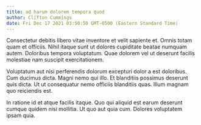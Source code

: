 ```yaml
---
title: ad harum dolorem tempora quod
author: Clifton Cummings
date: Fri Dec 17 2021 03:50:50 GMT-0500 (Eastern Standard Time)
---
```

Consectetur debitis libero vitae inventore et velit sapiente et. Omnis totam quam et officiis. Nihil itaque sunt ut dolores cupiditate beatae numquam autem. Doloribus tempora voluptatum. Quae dolorem vel ut deserunt facilis molestiae nam suscipit exercitationem.

 Voluptatum aut nisi perferendis dolorum excepturi dolor a est doloribus. Cum ducimus dicta. Magni nemo qui illo. Et blanditiis possimus deserunt quis dicta. Ut ut consequatur nemo officiis blanditiis quas. Illum magnam quo reiciendis est.

 In ratione id et atque facilis itaque. Quo qui aliquid est earum deserunt cumque quidem nisi mollitia. Ut quo aut quia cum. Dolores voluptatem ipsam quia.